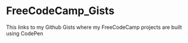 # FreeCodeCamp_Gists
This links to my Github Gists where my FreeCodeCamp projects are built using CodePen

